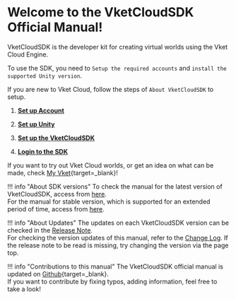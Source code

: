 
# Welcome to the VketCloudSDK Official Manual!

VketCloudSDK is the developer kit for creating virtual worlds using the Vket Cloud Engine.  

To use the SDK, you need to  `Setup the required accounts` and `install the supported Unity version`.  

If you are new to Vket Cloud, follow the steps of `About VketCloudSDK` to setup.  

1. **[Set up Account](AboutVketCloudSDK/SetupAccount.md)**

2. **[Set up Unity](AboutVketCloudSDK/OperatingEnvironment.md)**

3. **[Set up the VketCloudSDK](AboutVketCloudSDK/SetupSDK_external.md)**

4. **[Login to the SDK](AboutVketCloudSDK/LoginSDK.md)**

If you want to try out Vket Cloud worlds, or get an idea on what can be made, check [My Vket](https://vket.com/en){target=_blank}!

!!! info "About SDK versions"
    To check the manual for the latest version of VketCloudSDK, access from [here](https://vrhikky.github.io/VketCloudSDK_Documents/latest/index.html).<br>
    For the manual for stable version, which is supported for an extended period of time, access from [here](https://vrhikky.github.io/VketCloudSDK_Documents/stable/index.html).

!!! info "About Updates"
    The updates on each VketCloudSDK version can be checked in the [Release Note](releasenote/releasenote-13.4.md).<br>
    For checking the version updates of this manual, refer to the [Change Log](changelog/changelog-13.4.md).
    If the release note to be read is missing, try changing the version via the page top.

!!! info "Contributions to this manual"
    The VketCloudSDK official manual is updated on [Github](https://github.com/VRHIKKY/VketCloudSDK_Documents){target=_blank}.<br>
    If you want to contribute by fixing typos, adding information, feel free to take a look!
